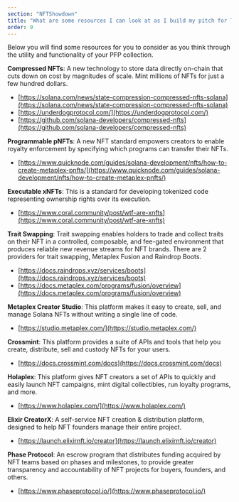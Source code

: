 ```yaml
---
section: "NFTShowdown"
title: "What are some resources I can look at as I build my pitch for The NFT Showdown?"
order: 9
---
```


Below you will find some resources for you to consider as you think through the utility and functionality of your PFP collection.

**Compressed NFTs**: A new technology to store data directly on-chain that cuts down on cost by magnitudes of scale. Mint millions of NFTs for just a few hundred dollars.

- [https://solana.com/news/state-compression-compressed-nfts-solana](https://solana.com/news/state-compression-compressed-nfts-solana)
- [https://underdogprotocol.com/](https://underdogprotocol.com/)
- [https://github.com/solana-developers/compressed-nfts](https://github.com/solana-developers/compressed-nfts)

**Programmable pNFTs**: A new NFT standard empowers creators to enable royalty enforcement by specifying which programs can transfer their NFTs.

- [https://www.quicknode.com/guides/solana-development/nfts/how-to-create-metaplex-pnfts/](https://www.quicknode.com/guides/solana-development/nfts/how-to-create-metaplex-pnfts/)

**Executable xNFTs**: This is a standard for developing tokenized code representing ownership rights over its execution.

- [https://www.coral.community/post/wtf-are-xnfts](https://www.coral.community/post/wtf-are-xnfts)

**Trait Swapping**: Trait swapping enables holders to trade and collect traits on their NFT in a controlled, composable, and fee-gated environment that produces reliable new revenue streams for NFT brands. There are 2 providers for trait swapping, Metaplex Fusion and Raindrop Boots.

- [https://docs.raindrops.xyz/services/boots](https://docs.raindrops.xyz/services/boots)
- [https://docs.metaplex.com/programs/fusion/overview](https://docs.metaplex.com/programs/fusion/overview)

**Metaplex Creator Studio**: This platform makes it easy to create, sell, and manage Solana NFTs without writing a single line of code.

- [https://studio.metaplex.com/](https://studio.metaplex.com/)

**Crossmint**: This platform provides a suite of APIs and tools that help you create, distribute, sell and custody NFTs for your users.

- [https://docs.crossmint.com/docs](https://docs.crossmint.com/docs)

**Holaplex**: This platform gives NFT creators a set of APIs to quickly and easily launch NFT campaigns, mint digital collectibles, run loyalty programs, and more.

- [https://www.holaplex.com/](https://www.holaplex.com/)

**Elixir CreatorX**: A self-service NFT creation & distribution platform, designed to help NFT founders manage their entire project.

- [https://launch.elixirnft.io/creator](https://launch.elixirnft.io/creator)

**Phase Protocol**: An escrow program that distributes funding acquired by NFT teams based on phases and milestones, to provide greater transparency and accountability of NFT projects for buyers, founders, and others.

- [https://www.phaseprotocol.io/](https://www.phaseprotocol.io/)
